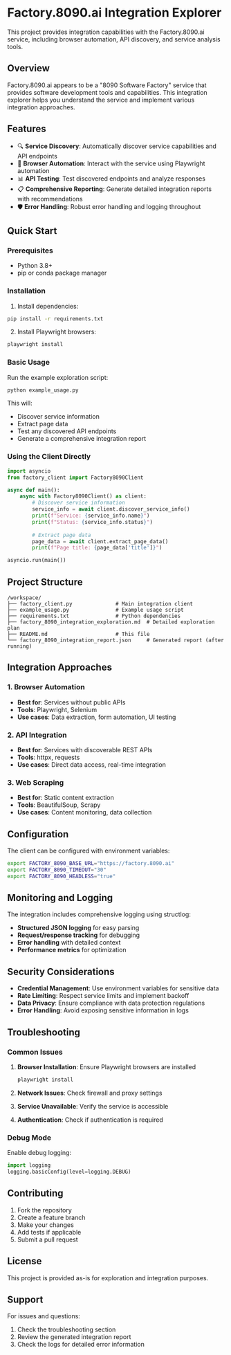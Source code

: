# Factory.8090.ai Integration Explorer

This project provides integration capabilities with the Factory.8090.ai service, including browser automation, API discovery, and service analysis tools.

## Overview

Factory.8090.ai appears to be a "8090 Software Factory" service that provides software development tools and capabilities. This integration explorer helps you understand the service and implement various integration approaches.

## Features

- 🔍 **Service Discovery**: Automatically discover service capabilities and API endpoints
- 🤖 **Browser Automation**: Interact with the service using Playwright automation
- 📊 **API Testing**: Test discovered endpoints and analyze responses
- 📋 **Comprehensive Reporting**: Generate detailed integration reports with recommendations
- 🛡️ **Error Handling**: Robust error handling and logging throughout

## Quick Start

### Prerequisites

- Python 3.8+
- pip or conda package manager

### Installation

1. Install dependencies:
```bash
pip install -r requirements.txt
```

2. Install Playwright browsers:
```bash
playwright install
```

### Basic Usage

Run the example exploration script:

```bash
python example_usage.py
```

This will:
- Discover service information
- Extract page data
- Test any discovered API endpoints
- Generate a comprehensive integration report

### Using the Client Directly

```python
import asyncio
from factory_client import Factory8090Client

async def main():
    async with Factory8090Client() as client:
        # Discover service information
        service_info = await client.discover_service_info()
        print(f"Service: {service_info.name}")
        print(f"Status: {service_info.status}")
        
        # Extract page data
        page_data = await client.extract_page_data()
        print(f"Page title: {page_data['title']}")

asyncio.run(main())
```

## Project Structure

```
/workspace/
├── factory_client.py              # Main integration client
├── example_usage.py               # Example usage script
├── requirements.txt               # Python dependencies
├── factory_8090_integration_exploration.md  # Detailed exploration plan
├── README.md                      # This file
└── factory_8090_integration_report.json     # Generated report (after running)
```

## Integration Approaches

### 1. Browser Automation
- **Best for**: Services without public APIs
- **Tools**: Playwright, Selenium
- **Use cases**: Data extraction, form automation, UI testing

### 2. API Integration
- **Best for**: Services with discoverable REST APIs
- **Tools**: httpx, requests
- **Use cases**: Direct data access, real-time integration

### 3. Web Scraping
- **Best for**: Static content extraction
- **Tools**: BeautifulSoup, Scrapy
- **Use cases**: Content monitoring, data collection

## Configuration

The client can be configured with environment variables:

```bash
export FACTORY_8090_BASE_URL="https://factory.8090.ai"
export FACTORY_8090_TIMEOUT="30"
export FACTORY_8090_HEADLESS="true"
```

## Monitoring and Logging

The integration includes comprehensive logging using structlog:

- **Structured JSON logging** for easy parsing
- **Request/response tracking** for debugging
- **Error handling** with detailed context
- **Performance metrics** for optimization

## Security Considerations

- **Credential Management**: Use environment variables for sensitive data
- **Rate Limiting**: Respect service limits and implement backoff
- **Data Privacy**: Ensure compliance with data protection regulations
- **Error Handling**: Avoid exposing sensitive information in logs

## Troubleshooting

### Common Issues

1. **Browser Installation**: Ensure Playwright browsers are installed
   ```bash
   playwright install
   ```

2. **Network Issues**: Check firewall and proxy settings
3. **Service Unavailable**: Verify the service is accessible
4. **Authentication**: Check if authentication is required

### Debug Mode

Enable debug logging:

```python
import logging
logging.basicConfig(level=logging.DEBUG)
```

## Contributing

1. Fork the repository
2. Create a feature branch
3. Make your changes
4. Add tests if applicable
5. Submit a pull request

## License

This project is provided as-is for exploration and integration purposes.

## Support

For issues and questions:
1. Check the troubleshooting section
2. Review the generated integration report
3. Check the logs for detailed error information